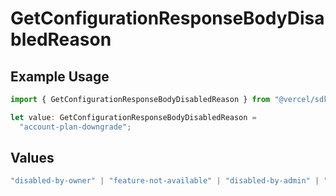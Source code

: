 # GetConfigurationResponseBodyDisabledReason

## Example Usage

```typescript
import { GetConfigurationResponseBodyDisabledReason } from "@vercel/sdk/models/operations/getconfiguration.js";

let value: GetConfigurationResponseBodyDisabledReason =
  "account-plan-downgrade";
```

## Values

```typescript
"disabled-by-owner" | "feature-not-available" | "disabled-by-admin" | "original-owner-left-the-team" | "account-plan-downgrade" | "original-owner-role-downgraded"
```